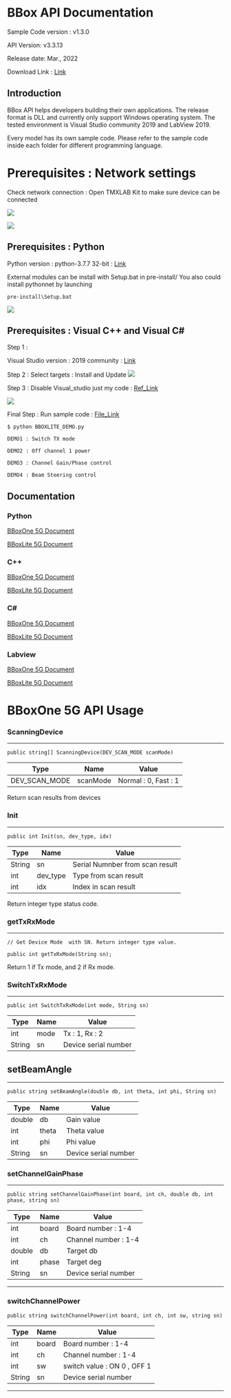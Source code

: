 # BBox API Documentation

Sample Code version : v1.3.0

API Version: v3.3.13

Release date: Mar., 2022

Download Link : [Link](https://github.com/tmytek/bbox-api/releases/tag/v1.3.0)

## Introduction

BBox API helps developers building their own applications. The release format is DLL and currently only support Windows operating system. The tested environment is Visual Studio community 2019 and LabView 2019.

Every model has its own sample code. Please refer to the sample code inside each folder for different programming language.

# Prerequisites : Network settings

Check network connection : Open TMXLAB Kit to make sure device can be connected

![](./images/image_5.png)

![](./images/image_6.png)


## Prerequisites : Python

Python version  : python-3.7.7 32-bit : [Link](https://www.python.org/downloads/release/python-377/)

External modules can be install with Setup.bat in pre-install/
You also could install pythonnet by launching <pre><code>pre-install\Setup.bat</code></pre> 
    ![](./images/image_2.png)


## Prerequisites : Visual C++ and Visual C#

Step 1 :

Visual Studio version : 2019 community :  [Link](https://visualstudio.microsoft.com/zh-hant/downloads/)

Step 2 : Select targets : Install and Update 
![](./images/image_1.png)

Step 3 : Disable Visual_studio just my code : [Ref_Link](https://docs.microsoft.com/zh-tw/visualstudio/debugger/just-my-code?view=vs-2019)

![](./images/image_3.png)

Final Step : Run sample code : [File_Link](https://github.com/tmytek/bbox-api/blob/master/example/BBoxLite/second_generation/Python/BBOXLITE_DEMO.py)

    $ python BBOXLITE_DEMO.py

    DEMO1 : Switch TX mode

    DEMO2 : Off channel 1 power

    DEMO3 : Channel Gain/Phase control

    DEMO4 : Beam Steering control

## Documentation

### Python 

[BBoxOne 5G Document](https://github.com/tmytek/bbox-api/tree/BXO28A-315/Upgrade-API-Version/example/BBoxOne%20Series/BBoxOne%20%205G/Python)

[BBoxLite 5G Document](https://github.com/tmytek/bbox-api/tree/master/example/BBoxLite%20Series/BBoxLite%205G/Python)

### C++

[BBoxOne 5G Document](https://github.com/tmytek/bbox-api/tree/BXO28A-315/Upgrade-API-Version/example/BBoxOne%20Series/BBoxOne%20%205G/C%2B%2B)

[BBoxLite 5G Document](https://github.com/tmytek/bbox-api/tree/master/example/BBoxLite%20Series/BBoxLite%205G/C%2B%2B)

### C#

[BBoxOne 5G Document](https://github.com/tmytek/bbox-api/tree/BXO28A-315/Upgrade-API-Version/example/BBoxOne%20Series/BBoxOne%20%205G/C%23)

[BBoxLite 5G Document](https://github.com/tmytek/bbox-api/tree/master/example/BBoxLite%20Series/BBoxLite%205G/C%23)

### Labview

[BBoxOne 5G Document](https://github.com/tmytek/bbox-api/tree/BXO28A-315/Upgrade-API-Version/example/BBoxOne%20Series/BBoxOne%20%205G/LabView2019)

[BBoxLite 5G Document](https://github.com/tmytek/bbox-api/tree/master/example/BBoxLite%20Series/BBoxLite%205G/LabView2017/BBoxLite28A)


# BBoxOne 5G API Usage
### ScanningDevice
---
    public string[] ScanningDevice(DEV_SCAN_MODE scanMode)
| Type          | Name     | Value                |
| -             | -        | -                    |
| DEV_SCAN_MODE | scanMode | Normal : 0, Fast : 1 |

Return scan results from devices

### Init
---
    public int Init(sn, dev_type, idx)
| Type    | Name        | Value                           |
| -       | -           | -                               |
| String  | sn          | Serial Numnber from scan result |
| int     | dev_type    | Type from scan result           |
| int     | idx         | Index in scan result            |

Return integer type status code.

### getTxRxMode
---
    // Get Device Mode  with SN. Return integer type value.

    public int getTxRxMode(String sn); 

Return 1 if Tx mode, and 2 if Rx mode.

### SwitchTxRxMode
---
    public int SwitchTxRxMode(int mode, String sn)
| Type   | Name  | Value                |
| -      | -     | -                    |
| int    | mode  | Tx : 1, Rx : 2       |
| String | sn    | Device serial number |

## setBeamAngle
---
    public string setBeamAngle(double db, int theta, int phi, String sn)
| Type         | Name        | Value                 |
| -            | -           | -                     |
| double       | db          | Gain value            |
| int          | theta       | Theta value           |
| int          | phi         | Phi value             |
| String       | sn          | Device serial number  |

### setChannelGainPhase
---
    public string setChannelGainPhase(int board, int ch, double db, int phase, string sn)
| Type      | Name        | Value                |
| -         | -           | -                    |
| int       | board       | Board number   : 1-4 |
| int       | ch          | Channel number : 1-4 |
| double    | db          | Target db            |
| int       | phase       | Target deg           |
| String    | sn          | Device serial number |

----------
### switchChannelPower
    public string switchChannelPower(int board, int ch, int sw, string sn)
| Type      | Name        | Value                         |
| -         | -           | -                             |
| int       | board       | Board number   : 1-4          |
| int       | ch          | Channel number : 1-4          |
| int       | sw          | switch value   : ON 0 , OFF 1 |
| String    | sn          | Device serial number          |

---

